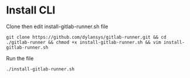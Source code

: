 # Install CLI

Clone then edit install-gitlab-runner.sh file

   ```
git clone https://github.com/dylansys/gitlab-runner.git && cd ./gitlab-runner && chmod +x install-gitlab-runner.sh && vim install-gitlab-runner.sh
   ```

Run the file

   ```
./install-gitlab-runner.sh
   ```
